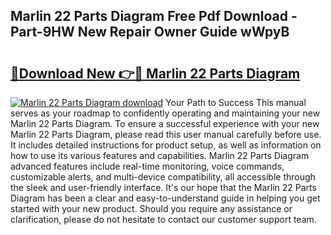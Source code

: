## Marlin 22 Parts Diagram Free Pdf Download - Part-9HW New Repair Owner Guide wWpyB

# <h2><a href="http://dfjc9m.blite.top/?on=Marlin+22+Parts+Diagram">🔗Download New 👉🔴 Marlin 22 Parts Diagram</a></h2>

[![Marlin 22 Parts Diagram download](https://i.imgur.com/lujVjoI.png)](http://dfjc9m.blite.top/?on=Marlin+22+Parts+Diagram)
Your Path to Success This manual serves as your roadmap to confidently operating and maintaining your new Marlin 22 Parts Diagram. To ensure a successful experience with your new Marlin 22 Parts Diagram, please read this user manual carefully before use. It includes detailed instructions for product setup, as well as information on how to use its various features and capabilities. Marlin 22 Parts Diagram advanced features include real-time monitoring, voice commands, customizable alerts, and multi-device compatibility, all accessible through the sleek and user-friendly interface. It's our hope that the Marlin 22 Parts Diagram has been a clear and easy-to-understand guide in helping you get started with your new product. Should you require any assistance or clarification, please do not hesitate to contact our customer support team.
